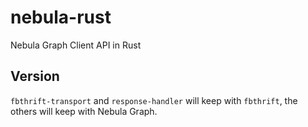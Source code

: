 # nebula-rust
Nebula Graph Client API in Rust

## Version

`fbthrift-transport` and `response-handler` will keep with `fbthrift`, the others will keep with Nebula Graph.

